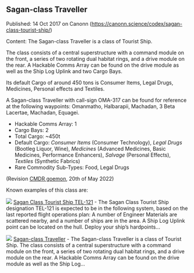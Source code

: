 ## Sagan-class Traveller

Published: 14 Oct 2017 on Canonn (https://canonn.science/codex/sagan-class-tourist-ship/)

Content: The Sagan-class Traveller is a class of Tourist Ship.

The class consists of a central superstructure with a command module on the front, a series of two rotating dual habitat rings, and a drive module on the rear. A Hackable Comms Array can be found on the drive module as well as the Ship Log Uplink and two Cargo Bays.

Its default Cargo of around 450 tons is Consumer Items, Legal Drugs, Medicines, Personal effects and Textiles.

A Sagan-class Traveller with call-sign OMA-317 can be found for reference at the following waypoints: Omanmatho, Halbarapii, Machadan, 3 Beta Lacertae, Machadan, Equagei.

- Hackable Comms Array: 1
- Cargo Bays: 2
- Total Cargo: ~450t
- Default Cargo: *Consumer Items* (Consumer Technology), *Legal Drugs* (Bootleg Liquor, Wine), *Medicines* (Advanced Medicines, Basic Medicines, Performance Enhancers), *Salvage* (Personal Effects), *Textiles* (Synthetic Fabrics)
- Rare Commodity Sub-Types: Food, Legal Drugs

(Revision [CMDR goemon](https://canonn.science/user/goemon/), 20th of May 2022)

Known examples of this class are:

[![](https://canonn.science/wp-content/uploads/2017/05/Screenshot_1799-150x150.jpg)](https://canonn.science/codex/sagan-class-tourist-ship-tel-121/) [Sagan Class Tourist Ship TEL-121](https://canonn.science/codex/sagan-class-tourist-ship-tel-121/) - The Sagan Class Tourist Ship designation TEL-121 is expected to be in the following system, based on the last reported flight operations plan: A number of Engineer Materials are scattered nearby, and a number of ships are in the area. A Ship Log Uplink point can be located on the hull. Deploy your ship’s hardpoints...

[![](https://canonn.science/wp-content/uploads/2017/05/Screenshot_1799-150x150.jpg)](https://canonn.science/codex/sagan-class-tourist-ship/) [Sagan-class Traveller](https://canonn.science/codex/sagan-class-tourist-ship/) - The Sagan-class Traveller is a class of Tourist Ship. The class consists of a central superstructure with a command module on the front, a series of two rotating dual habitat rings, and a drive module on the rear. A Hackable Comms Array can be found on the drive module as well as the Ship Log...
